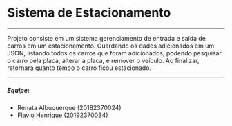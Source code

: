# Sistema de Estacionamento
***
Projeto consiste em um sistema gerenciamento de entrada e saída de carros em um estacionamento.
Guardando os dados adicionados em um JSON, listando todos os carros que foram adicionados, podendo pesquisar o carro pela placa, alterar a placa, e remover o veículo. 
Ao finalizar, retornará quanto tempo o carro ficou estacionado.
***
##### Equipe:
- Renata Albuquerque (20182370024)
- Flavio Henrique (20192370034)
